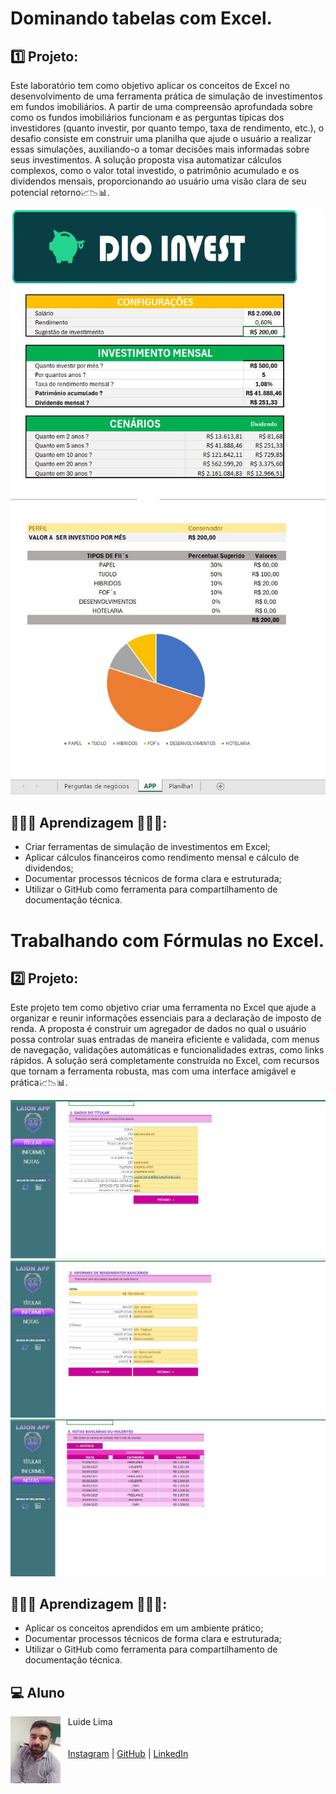 # Dominando tabelas com Excel.
## 1️⃣ Projeto:
Este laboratório tem como objetivo aplicar os conceitos de Excel no desenvolvimento de uma ferramenta prática de simulação de investimentos em fundos imobiliários. A partir de uma compreensão aprofundada sobre como os fundos imobiliários funcionam e as perguntas típicas dos investidores (quanto investir, por quanto tempo, taxa de rendimento, etc.), o desafio consiste em construir uma planilha que ajude o usuário a realizar essas simulações, auxiliando-o a tomar decisões mais informadas sobre seus investimentos. A solução proposta visa automatizar cálculos complexos, como o valor total investido, o patrimônio acumulado e os dividendos mensais, proporcionando ao usuário uma visão clara de seu potencial retorno📈📉📊.

<img src="invest DIO One .jpg"><img src="invest DIO Two.jpg">

## 👨🏾‍💻 Aprendizagem 👨🏾‍💻:
- Criar ferramentas de simulação de investimentos em Excel;
- Aplicar cálculos financeiros como rendimento mensal e cálculo de dividendos;
- Documentar processos técnicos de forma clara e estruturada; 
- Utilizar o GitHub como ferramenta para compartilhamento de documentação técnica.

# Trabalhando com Fórmulas no Excel.
## 2️⃣ Projeto:
Este projeto tem como objetivo criar uma ferramenta no Excel que ajude a organizar e reunir informações essenciais para a declaração de imposto de renda. A proposta é construir um agregador de dados no qual o usuário possa controlar suas entradas de maneira eficiente e validada, com menus de navegação, validações automáticas e funcionalidades extras, como links rápidos. A solução será completamente construída no Excel, com recursos que tornam a ferramenta robusta, mas com uma interface amigável e prática📈📉📊.

<img src="TELA_TÍTULAR .jpg"><img src="TELA_INFORME.jpg"><img src="TELA_NOTAS.jpg">

## 👨🏾‍💻 Aprendizagem 👨🏾‍💻:
- Aplicar os conceitos aprendidos em um ambiente prático;
- Documentar processos técnicos de forma clara e estruturada; 
- Utilizar o GitHub como ferramenta para compartilhamento de documentação técnica.  

<h2 id="Aluno">💻 Aluno</h2>
<p>
    <img align=left margin=10 width=80 src="IMG_20181121_100332889.jpg"/>
    <p>&nbsp&nbsp&nbspLuide Lima<br>
    <br/><br/>
    &nbsp&nbsp&nbsp<a href="">Instagram</a>&nbsp;|&nbsp;<a href="https://github.com/LUIDELIMA">GitHub</a>&nbsp;|&nbsp;<a href="https://www.linkedin.com/in/luide-lima-83599680/">LinkedIn</a>&nbsp;
</p>
<br/><br/>
<p>
